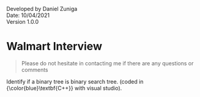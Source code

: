 Developed by Daniel Zuniga\
Date: 10/04/2021\
Version 1.0.0

# Walmart Interview

>Please do not hesitate in contacting me if there are any questions or comments

Identify if a binary tree is binary search tree. (coded in {\color{blue}\textbf{C++}} with visual studio).
